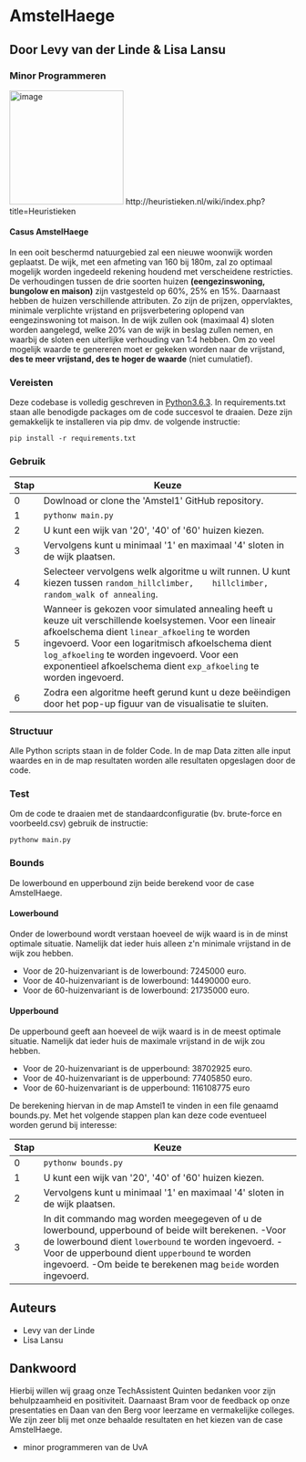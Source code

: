 # AmstelHaege
## Door Levy van der Linde & Lisa Lansu
### Minor Programmeren

<img width="200" alt="image" src="https://user-images.githubusercontent.com/47352487/58120398-75876900-7c05-11e9-8a51-82610d15c29d.png">
http://heuristieken.nl/wiki/index.php?title=Heuristieken

#### Casus AmstelHaege
In een ooit beschermd natuurgebied zal een nieuwe woonwijk worden geplaatst. De wijk, met een afmeting van 160 bij 180m, zal zo optimaal mogelijk worden ingedeeld rekening houdend met verscheidene restricties. De verhoudingen tussen de drie soorten huizen **(eengezinswoning, bungolow en maison)** zijn vastgesteld op 60%, 25% en 15%. Daarnaast hebben de huizen verschillende attributen. Zo zijn de prijzen, oppervlaktes, minimale verplichte vrijstand en prijsverbetering oplopend van eengezinswoning tot maison. In de wijk zullen ook (maximaal 4) sloten worden aangelegd, welke 20% van de wijk in beslag zullen nemen, en waarbij de sloten een uiterlijke verhouding van 1:4 hebben. Om zo veel mogelijk waarde te genereren moet er gekeken worden naar de vrijstand, **des te meer vrijstand, des te hoger de waarde** (niet cumulatief).


### Vereisten

Deze codebase is volledig geschreven in [Python3.6.3](https://www.python.org/downloads/). In requirements.txt staan alle benodigde packages om de code succesvol te draaien. Deze zijn gemakkelijk te installeren via pip dmv. de volgende instructie:

```
pip install -r requirements.txt
```

### Gebruik
| Stap | Keuze|
|--------|------------------------------|
| 0 | Dowlnoad or clone the 'Amstel1' GitHub repository.
| 1 | `pythonw main.py`
| 2 | U kunt een wijk van '20', '40' of '60' huizen kiezen. |
| 3 | Vervolgens kunt u minimaal '1' en maximaal '4' sloten in de wijk plaatsen.  |
| 4 | Selecteer vervolgens welk algoritme u wilt runnen. U kunt kiezen tussen `random_hillclimber,    hillclimber, random_walk of annealing`. |
| 5 | Wanneer is gekozen voor simulated annealing heeft u keuze uit verschillende koelsystemen. Voor een lineair afkoelschema dient `linear_afkoeling` te worden ingevoerd. Voor een logaritmisch afkoelschema dient `log_afkoeling` te worden ingevoerd. Voor een exponentieel afkoelschema dient `exp_afkoeling` te worden ingevoerd.
| 6 | Zodra een algoritme heeft gerund kunt u deze beëindigen door het pop-up figuur van de visualisatie te sluiten. |


### Structuur

Alle Python scripts staan in de folder Code. In de map Data zitten alle input waardes en in de map resultaten worden alle resultaten opgeslagen door de code.

### Test
Om de code te draaien met de standaardconfiguratie (bv. brute-force en voorbeeld.csv) gebruik de instructie:

```
pythonw main.py
```

### Bounds
De lowerbound en upperbound zijn beide berekend voor de case AmstelHaege.

#### Lowerbound
Onder de lowerbound wordt verstaan hoeveel de wijk waard is in de minst optimale situatie. Namelijk dat ieder huis alleen z'n minimale vrijstand in de wijk zou hebben.

- Voor de 20-huizenvariant is de lowerbound: 7245000 euro.
- Voor de 40-huizenvariant is de lowerbound: 14490000 euro.
- Voor de 60-huizenvariant is de lowerbound: 21735000 euro.     

#### Upperbound
De upperbound geeft aan hoeveel de wijk waard is in de meest optimale situatie. Namelijk dat ieder huis de maximale vrijstand in de wijk zou hebben.

- Voor de 20-huizenvariant is de upperbound: 38702925 euro.
- Voor de 40-huizenvariant is de upperbound: 77405850 euro.
- Voor de 60-huizenvariant is de upperbound: 116108775 euro


De berekening hiervan in de map Amstel1 te vinden in een file genaamd bounds.py. Met het volgende stappen plan kan deze code eventueel worden gerund bij interesse:

| Stap | Keuze|
|--------|------------------------------|
| 0 | `pythonw bounds.py`
| 1 | U kunt een wijk van '20', '40' of '60' huizen kiezen. |
| 2 | Vervolgens kunt u minimaal '1' en maximaal '4' sloten in de wijk plaatsen.  |
| 3 | In dit commando mag worden meegegeven of u de lowerbound, upperbound of beide wilt berekenen. -Voor de lowerbound dient `lowerbound` te worden ingevoerd. -Voor de upperbound dient `upperbound` te worden ingevoerd. -Om beide te berekenen mag `beide` worden ingevoerd.|

## Auteurs

* Levy van der Linde
* Lisa Lansu

## Dankwoord

Hierbij willen wij graag onze TechAssistent Quinten bedanken voor zijn behulpzaamheid en positiviteit.
Daarnaast Bram voor de feedback op onze presentaties en Daan van den Berg voor leerzame en vermakelijke colleges. We zijn zeer blij met onze behaalde resultaten en het kiezen van de case AmstelHaege.

* minor programmeren van de UvA
